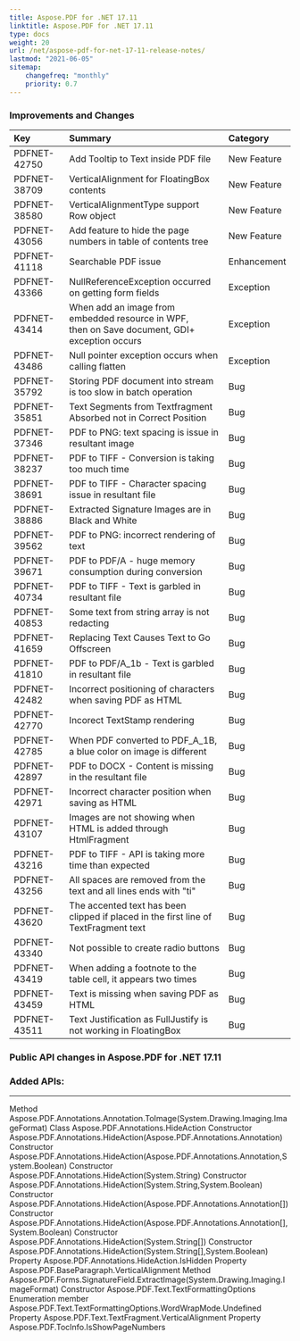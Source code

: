 ```yaml
---
title: Aspose.PDF for .NET 17.11
linktitle: Aspose.PDF for .NET 17.11
type: docs
weight: 20
url: /net/aspose-pdf-for-net-17-11-release-notes/
lastmod: "2021-06-05"
sitemap:
    changefreq: "monthly"
    priority: 0.7
---
```


### **Improvements and Changes**

|**Key**|**Summary**|**Category**|
| :- | :- | :- |
|PDFNET-42750|Add Tooltip to Text inside PDF file|New Feature|
|PDFNET-38709|VerticalAlignment for FloatingBox contents|New Feature|
|PDFNET-38580|VerticalAlignmentType support Row object|New Feature|
|PDFNET-43056|Add feature to hide the page numbers in table of contents tree|New Feature|
|PDFNET-41118|Searchable PDF issue|Enhancement|
|PDFNET-43366|NullReferenceException occurred on getting form fields|Exception|
|PDFNET-43414|When add an image from embedded resource in WPF, <br>then on Save document, GDI+ exception occurs|Exception|
|PDFNET-43486|Null pointer exception occurs when calling flatten|Exception|
|PDFNET-35792|Storing PDF document into stream is too slow in batch operation|Bug|
|PDFNET-35851|Text Segments from Textfragment Absorbed not in Correct Position|Bug|
|PDFNET-37346|PDF to PNG: text spacing is issue in resultant image|Bug|
|PDFNET-38237|PDF to TIFF - Conversion is taking too much time|Bug|
|PDFNET-38691|PDF to TIFF - Character spacing issue in resultant file |Bug|
|PDFNET-38886|Extracted Signature Images are in Black and White |Bug|
|PDFNET-39562|PDF to PNG: incorrect rendering of text |Bug|
|PDFNET-39671|PDF to PDF/A - huge memory consumption during conversion|Bug|
|PDFNET-40734|PDF to TIFF - Text is garbled in resultant file|Bug|
|PDFNET-40853|Some text from string array is not redacting|Bug|
|PDFNET-41659|Replacing Text Causes Text to Go Offscreen|Bug|
|PDFNET-41810|PDF to PDF/A_1b - Text is garbled in resultant file|Bug|
|PDFNET-42482|Incorrect positioning of characters when saving PDF as HTML|Bug|
|PDFNET-42770|Incorect TextStamp rendering|Bug|
|PDFNET-42785|When PDF converted to PDF_A_1B, a blue color on image is different|Bug|
|PDFNET-42897|PDF to DOCX - Content is missing in the resultant file|Bug|
|PDFNET-42971|Incorrect character position when saving as HTML|Bug|
|PDFNET-43107|Images are not showing when HTML is added through HtmlFragment|Bug|
|PDFNET-43216|PDF to TIFF - API is taking more time than expected|Bug|
|PDFNET-43256|All spaces are removed from the text and all lines ends with "ti"|Bug|
|PDFNET-43620|The accented text has been clipped if placed in the first line of TextFragment text|Bug|
|PDFNET-43340|Not possible to create radio buttons|Bug|
|PDFNET-43419|When adding a footnote to the table cell, it appears two times|Bug|
|PDFNET-43459|Text is missing when saving PDF as HTML|Bug|
|PDFNET-43511|Text Justification as FullJustify is not working in FloatingBox|Bug|
### **Public API changes in Aspose.PDF for .NET 17.11**
### **Added APIs:**

-----
Method Aspose.PDF.Annotations.Annotation.ToImage(System.Drawing.Imaging.ImageFormat)
Class Aspose.PDF.Annotations.HideAction
Constructor Aspose.PDF.Annotations.HideAction(Aspose.PDF.Annotations.Annotation)
Constructor Aspose.PDF.Annotations.HideAction(Aspose.PDF.Annotations.Annotation,System.Boolean)
Constructor Aspose.PDF.Annotations.HideAction(System.String)
Constructor Aspose.PDF.Annotations.HideAction(System.String,System.Boolean)
Constructor Aspose.PDF.Annotations.HideAction(Aspose.PDF.Annotations.Annotation[])
Constructor Aspose.PDF.Annotations.HideAction(Aspose.PDF.Annotations.Annotation[],System.Boolean)
Constructor Aspose.PDF.Annotations.HideAction(System.String[])
Constructor Aspose.PDF.Annotations.HideAction(System.String[],System.Boolean)
Property Aspose.PDF.Annotations.HideAction.IsHidden
Property Aspose.PDF.BaseParagraph.VerticalAlignment
Method Aspose.PDF.Forms.SignatureField.ExtractImage(System.Drawing.Imaging.ImageFormat)
Constructor Aspose.PDF.Text.TextFormattingOptions
Enumeration member Aspose.PDF.Text.TextFormattingOptions.WordWrapMode.Undefined
Property Aspose.PDF.Text.TextFragment.VerticalAlignment
Property Aspose.PDF.TocInfo.IsShowPageNumbers
